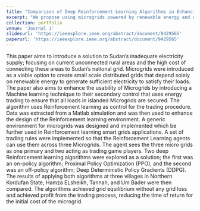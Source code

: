 ```yaml
---
title: "Comparison of Deep Reinforcement Learning Algorithms in Enhancing Energy Trading in Microgrids"
excerpt: "We propose using microgrids powered by renewable energy and enhanced with machine learning for energy trading to improve electricity supply in rural Sudan. <br/><img src='/images/500x300.png' width=200 height=200>"
collection: portfolio
venue: 'Journal 1'
slidesurl: 'https://ieeexplore.ieee.org/abstract/document/9429565'
paperurl: 'https://ieeexplore.ieee.org/abstract/document/9429565'
---
```


This paper aims to introduce a solution to Sudan’s inadequate electricity supply; focusing on current unconnected rural areas and the high cost of connecting these areas to Sudan’s national grid. Microgrids were introduced as a viable option to create small scale distributed grids that depend solely on renewable energy to generate sufficient electricity to satisfy their loads. The paper also aims to enhance the usability of Microgrids by introducing a Machine learning technique to their secondary control that uses energy trading to ensure that all loads in islanded Microgrids are secured. The algorithm uses Reinforcement learning as control for the trading procedure. Data was extracted from a Matlab simulation and was then used to enhance the design of the Reinforcement learning environment. A generic environment for microgrids was designed and implemented which be further used in Reinforcement learning smart grids applications. A set of trading rules were implemented so that the Reinforcement Learning agents can use them across three Microgrids. The agent sees the three micro grids as one primary and two acting as trading game players. Two deep Reinforcement learning algorithms were explored as a solution; the first was an on-policy algorithm; Proximal Policy Optimization (PPO), and the second was an off-policy algorithm; Deep Deterministic Policy Gradients (DDPG). The results of applying both algorithms at three villages in Northern Kordufan State, Hamza ELsheikh, Tannah, and Um Bader were then compared. The algorithms achieved grid equilibrium without any grid loss and achieved profit from the trading process, reducing the time of return for the initial cost of the microgrid.
